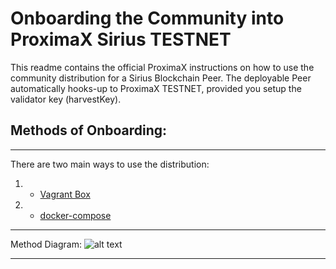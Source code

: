 # Onboarding the Community into ProximaX Sirius TESTNET

This readme contains the official ProximaX instructions on how to use the community distribution for a Sirius Blockchain Peer.  The deployable Peer automatically hooks-up to ProximaX TESTNET, provided you setup the validator key (harvestKey).



## Methods of Onboarding:
---

There are two main ways to use the distribution:
1. - [Vagrant Box](https://github.com/proximax-storage/community-testnet-onboarding/blob/master/vagrant-method/README.md)
2. - [docker-compose](https://github.com/proximax-storage/community-testnet-onboarding/blob/master/docker-method/README.md)


---

Method Diagram: 
![alt text](https://github.com/proximax-storage/community-testnet-onboarding/blob/master/images/onb-testnet-methods1x.jpg?raw=true "dont worry about the docker image... it's coming...")


---


